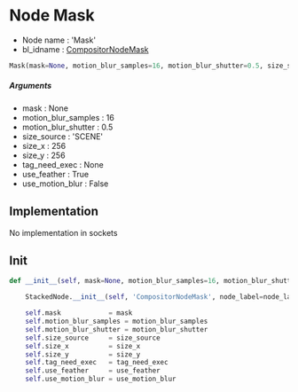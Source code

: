 # Node Mask

- Node name : 'Mask'
- bl_idname : [CompositorNodeMask](https://docs.blender.org/api/current/bpy.types.{bl_idname}.html)


``` python
Mask(mask=None, motion_blur_samples=16, motion_blur_shutter=0.5, size_source='SCENE', size_x=256, size_y=256, tag_need_exec=None, use_feather=True, use_motion_blur=False, node_label=None, node_color=None)
```
##### Arguments

- mask : None
- motion_blur_samples : 16
- motion_blur_shutter : 0.5
- size_source : 'SCENE'
- size_x : 256
- size_y : 256
- tag_need_exec : None
- use_feather : True
- use_motion_blur : False

## Implementation

No implementation in sockets

## Init

``` python
def __init__(self, mask=None, motion_blur_samples=16, motion_blur_shutter=0.5, size_source='SCENE', size_x=256, size_y=256, tag_need_exec=None, use_feather=True, use_motion_blur=False, node_label=None, node_color=None):

    StackedNode.__init__(self, 'CompositorNodeMask', node_label=node_label, node_color=node_color)

    self.mask            = mask
    self.motion_blur_samples = motion_blur_samples
    self.motion_blur_shutter = motion_blur_shutter
    self.size_source     = size_source
    self.size_x          = size_x
    self.size_y          = size_y
    self.tag_need_exec   = tag_need_exec
    self.use_feather     = use_feather
    self.use_motion_blur = use_motion_blur
```
